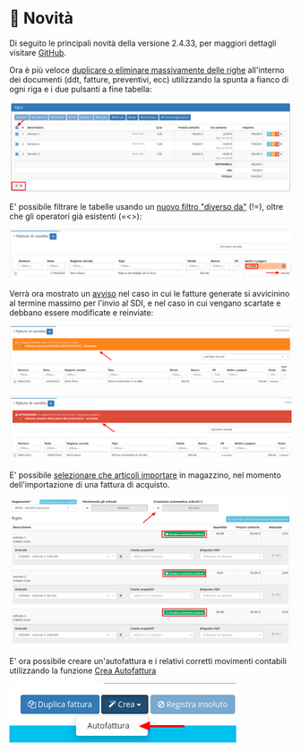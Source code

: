 # 🚀 Novità

Di seguito le principali novità della versione 2.4.33, per maggiori dettagli visitare [GitHub](https://github.com/devcode-it/openstamanager/releases/tag/v2.4.33).

Ora è più veloce [duplicare o eliminare massivamente delle righe](https://docs.openstamanager.com/interfaccia/moduli-e-plugin#modifica-record) all'interno dei documenti (ddt, fatture, preventivi, ecc) utilizzando la spunta a fianco di ogni riga e i due pulsanti a fine tabella: &#x20;

![selezione massiva righe](<.gitbook/assets/immagine (41).png>)

E' possibile filtrare le tabelle usando un [nuovo filtro "diverso da"](https://docs.openstamanager.com/interfaccia/moduli-e-plugin#tabella-generale) (!=), oltre che gli operatori già esistenti (=<>):

![Ricerca con operatori](<.gitbook/assets/immagine (16).png>)

Verrà ora mostrato un [avviso](https://docs.openstamanager.com/modules/vendite/fatturedivendita#avvisi) nel caso in cui le fatture generate si avvicinino al termine massimo per l'invio al SDI, e nel caso in cui vengano scartate e debbano essere modificate e reinviate:

![Avviso fattura generata](<.gitbook/assets/immagine (59).png>)

![Avviso fattura scartata](<.gitbook/assets/immagine (2).png>)

E' possibile [selezionare che articoli importare](https://docs.openstamanager.com/faq/fatturazione-elettronica#automatismi) in magazzino, nel momento dell'importazione di una fattura di acquisto.

![Selezione articoli da importare](<.gitbook/assets/immagine (61).png>)

E' ora possibile creare un'autofattura e i relativi corretti movimenti contabili utilizzando la funzione  [Crea Autofattura](https://docs.openstamanager.com/esempi/autofattura)

![Automatismo creazione autofattura](<.gitbook/assets/immagine (11).png>)
